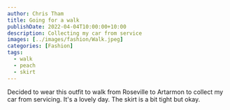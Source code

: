 ```yaml
---
author: Chris Tham
title: Going for a walk
publishDate: 2022-04-04T10:00:00+10:00
description: Collecting my car from service
images: [../images/fashion/Walk.jpeg]
categories: [Fashion]
tags:
  - walk
  - peach
  - skirt
---
```


Decided to wear this outfit to walk from Roseville to Artarmon to collect my
car from servicing. It's a lovely day. The skirt is a bit tight but okay.
